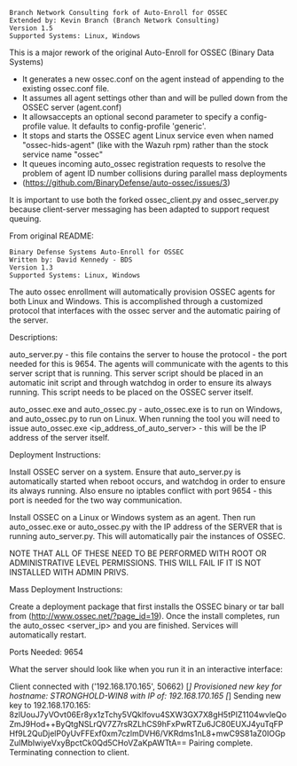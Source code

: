 ~~~~~~~~~~~~~~~~~~~~~~~~~~~~~~~~~~~~~~~~~~~~~~~~~~~~~~~~~~
Branch Network Consulting fork of Auto-Enroll for OSSEC
Extended by: Kevin Branch (Branch Network Consulting)
Version 1.5
Supported Systems: Linux, Windows
~~~~~~~~~~~~~~~~~~~~~~~~~~~~~~~~~~~~~~~~~~~~~~~~~~~~~~~~~~

This is a major rework of the original Auto-Enroll for OSSEC (Binary Data Systems)

* It generates a new ossec.conf on the agent instead of appending to the existing ossec.conf file.
* It assumes all agent settings other than <server-ip> and <config-profile> will be pulled down from the OSSEC server (agent.conf)
* It allowsaccepts an optional second parameter to specify a config-profile value.  It defaults to config-profile 'generic'.
* It stops and starts the OSSEC agent Linux service even when named "ossec-hids-agent" (like with the Wazuh rpm) rather than the stock service name "ossec"
* It queues incoming auto_ossec registration requests to resolve the problem of agent ID number collisions during parallel mass deployments
*   (https://github.com/BinaryDefense/auto-ossec/issues/3)

It is important to use both the forked ossec_client.py and ossec_server.py because client-server messaging has been adapted to support request queuing.


From original README:

~~~~~~~~~~~~~~~~~~~~~~~~~~~~~~~~~~~~~~~~~~~~~~~~~~~~~~~~~~
Binary Defense Systems Auto-Enroll for OSSEC
Written by: David Kennedy - BDS
Version 1.3
Supported Systems: Linux, Windows
~~~~~~~~~~~~~~~~~~~~~~~~~~~~~~~~~~~~~~~~~~~~~~~~~~~~~~~~~~

The auto ossec enrollment will automatically provision OSSEC agents for both Linux and Windows. This is accomplished through a customized protocol
that interfaces with the ossec server and the automatic pairing of the server. 


Descriptions:

auto_server.py - this file contains the server to house the protocol - the port needed for this is 9654. The agents will communicate with the agents to this server script that is running. This server script should be placed in an automatic init script and through watchdog in order to ensure its always running. This script needs to be placed on the OSSEC server itself.

auto_ossec.exe and auto_ossec.py - auto_ossec.exe is to run on Windows, and auto_ossec.py to run on Linux. When running the tool you will need to issue auto_ossec.exe <ip_address_of_auto_server> - this will be the IP address of the server itself.

Deployment Instructions:

Install OSSEC server on a system. Ensure that auto_server.py is automatically started when reboot occurs, and watchdog in order to ensure its always running. Also ensure no iptables conflict with port 9654 - this port is needed for the two way communication.

Install OSSEC on a Linux or Windows system as an agent. Then run auto_ossec.exe or auto_ossec.py with the IP address of the SERVER that is running auto_server.py. This will automatically pair the instances of OSSEC.

NOTE THAT ALL OF THESE NEED TO BE PERFORMED WITH ROOT OR ADMINISTRATIVE LEVEL PERMISSIONS. THIS WILL FAIL IF IT IS NOT INSTALLED WITH ADMIN PRIVS.

Mass Deployment Instructions:

Create a deployment package that first installs the OSSEC binary or tar ball from (http://www.ossec.net/?page_id=19). Once the install completes, run the auto_ossec <server_ip> and you are finished. Services will automatically restart.

Ports Needed: 9654



What the server should look like when you run it in an interactive interface:

Client connected with  ('192.168.170.165', 50662)
[*] Provisioned new key for hostname: STRONGHOLD-WIN8 with IP of: 192.168.170.165
[*] Sending new key to 192.168.170.165: 8zlUouJ7yVOvt06Er8yx1zTchy5VQklfovu4SXW3GX7X8gH5tPIZ1104wvleQoZmJ9Hod++ByQtgNSLrQV7Z7rsRZLhCS9hFxPwRTZu6JC80EUXJ4yuTqFPHf9L2QuDjelP0yUvFFExf0xm7czlmDVH6/VKRdms1nL8+mwC9S81aZ0IOGpZuIMbIwiyeVxyBpctCk0Qd5CHoVZaKpAWTtA==
Pairing complete. Terminating connection to client.

